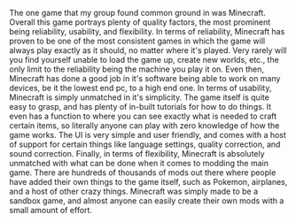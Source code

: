 The one game that my group found common ground in was Minecraft.
Overall this game portrays plenty of quality factors, the most prominent being reliability, usability, and flexibility.
In terms of reliability, Minecraft has proven to be one of the most consistent games in which the game will always play exactly as it should, no matter where it's played.  Very rarely will you find yourself unable to load the game up, create new worlds, etc., the only limit to the reliability being the machine you play it on.  Even then, Minecraft has done a good job in it's software being able to work on many devices, be it the lowest end pc, to a high end one.
In terms of usability, Minecraft is simply unmatched in it's simplicity.  The game itself is quite easy to grasp, and has plenty of in-built tutorials for how to do things.  It even has a function to where you can see exactly what is needed to craft certain items, so literally anyone can play with zero knowledge of how the game works.  The UI is  very simple and user friendly, and comes with a host of support for certain things like language settings, quality correction, and sound correction.
Finally, in terms of flexibility, Minecraft is absolutely unmatched with what can be done when it comes to modding the main game.  There are hundreds of thousands of mods out there where people have added their own things to the game itself, such as Pokemon, airplanes, and a host of other crazy things.  Minecraft was simply made to be a sandbox game, and almost anyone can easily create their own mods with a small amount of effort.
